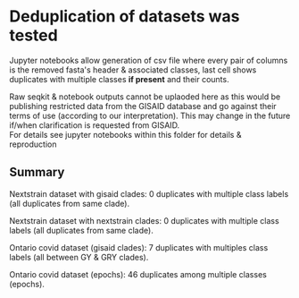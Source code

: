 # Deduplication of datasets was tested
Jupyter notebooks allow generation of csv file where every pair of columns is the removed fasta's header & associated classes, last cell shows duplicates with multiple classes **if present** and their counts.

Raw seqkit & notebook outputs cannot be uplaoded here as this would be publishing restricted data from the GISAID database and go against their terms of use (according to our interpretation). This may change in the future if/when clarification is requested from GISAID.  
For details see jupyter notebooks within this folder for details & reproduction
## Summary
Nextstrain dataset with gisaid clades: 0 duplicates with multiple class labels (all duplicates from same clade).  

Nextstrain dataset with nextstrain clades: 0 duplicates with multiple class labels (all duplicates from same clade).  

Ontario covid dataset (gisaid clades): 7 duplicates with multiples class labels (all between GY & GRY clades).  

Ontario covid dataset (epochs): 46 duplicates among multiple classes (epochs).